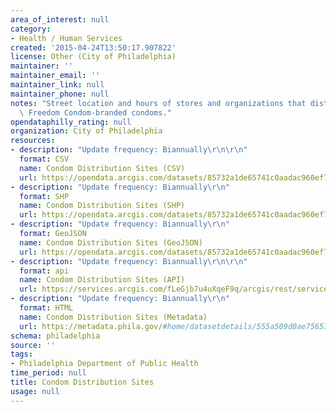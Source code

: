 ```yaml
---
area_of_interest: null
category:
- Health / Human Services
created: '2015-04-24T13:50:17.907822'
license: Other (City of Philadelphia)
maintainer: ''
maintainer_email: ''
maintainer_link: null
maintainer_phone: null
notes: "Street location and hours of stores and organizations that distribute PDPH\
  \ Freedom Condom-branded condoms."
opendataphilly_rating: null
organization: City of Philadelphia
resources:
- description: "Update frequency: Biannually\r\n\r\n"
  format: CSV
  name: Condom Distribution Sites (CSV)
  url: https://opendata.arcgis.com/datasets/85732a1de65741c0aadac960ef7f1ea3_0.csv
- description: "Update frequency: Biannually\r\n"
  format: SHP
  name: Condom Distribution Sites (SHP)
  url: https://opendata.arcgis.com/datasets/85732a1de65741c0aadac960ef7f1ea3_0.zip
- description: "Update frequency: Biannually\r\n"
  format: GeoJSON
  name: Condom Distribution Sites (GeoJSON)
  url: https://opendata.arcgis.com/datasets/85732a1de65741c0aadac960ef7f1ea3_0.geojson
- description: "Update frequency: Biannually\r\n\r\n"
  format: api
  name: Condom Distribution Sites (API)
  url: https://services.arcgis.com/fLeGjb7u4uXqeF9q/arcgis/rest/services/Condom_distribution_sites/FeatureServer/0/query?outFields=*&where=1%3D1
- description: "Update frequency: Biannually\r\n"
  format: HTML
  name: Condom Distribution Sites (Metadata)
  url: https://metadata.phila.gov/#home/datasetdetails/555a509d0ae7565761d9578b/representationdetails/555cdd12d63b640a048a08cc/
schema: philadelphia
source: ''
tags:
- Philadelphia Department of Public Health
time_period: null
title: Condom Distribution Sites
usage: null
---
```

